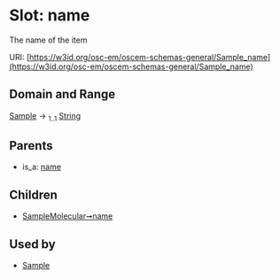 
# Slot: name

The name of the item

URI: [https://w3id.org/osc-em/oscem-schemas-general/Sample_name](https://w3id.org/osc-em/oscem-schemas-general/Sample_name)


## Domain and Range

[Sample](Sample.md) &#8594;  <sub>1..1</sub> [String](types/String.md)

## Parents

 *  is_a: [name](name.md)

## Children

 *  [SampleMolecular➞name](SampleMolecular_name.md)

## Used by

 * [Sample](Sample.md)
